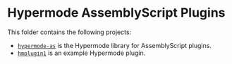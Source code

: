 # Hypermode AssemblyScript Plugins

This folder contains the following projects:

- [`hypermode-as`](./hypermode-as) is the Hypermode library for AssemblyScript plugins.
- [`hmplugin1`](./hmplugin1) is an example Hypermode plugin.
